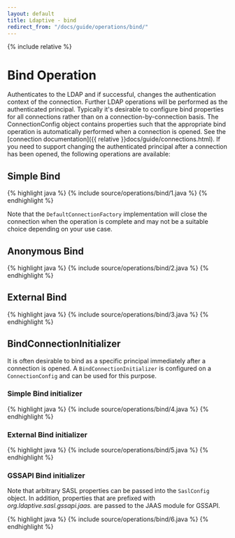 ```yaml
---
layout: default
title: Ldaptive - bind
redirect_from: "/docs/guide/operations/bind/"
---
```


{% include relative %}

# Bind Operation

Authenticates to the LDAP and if successful, changes the authentication context of the connection. Further LDAP operations will be performed as the authenticated principal. Typically it's desirable to configure bind properties for all connections rather than on a connection-by-connection basis. The ConnectionConfig object contains properties such that the appropriate bind operation is automatically performed when a connection is opened. See the [connection documentation]({{ relative }}docs/guide/connections.html). If you need to support changing the authenticated principal after a connection has been opened, the following operations are available:

## Simple Bind

{% highlight java %}
{% include source/operations/bind/1.java %}
{% endhighlight %}

Note that the `DefaultConnectionFactory` implementation will close the connection when the operation is complete and may not be a suitable choice depending on your use case.

## Anonymous Bind

{% highlight java %}
{% include source/operations/bind/2.java %}
{% endhighlight %}

## External Bind

{% highlight java %}
{% include source/operations/bind/3.java %}
{% endhighlight %}

## BindConnectionInitializer

It is often desirable to bind as a specific principal immediately after a connection is opened. A `BindConnectionInitializer` is configured on a `ConnectionConfig` and can be used for this purpose.

### Simple Bind initializer

{% highlight java %}
{% include source/operations/bind/4.java %}
{% endhighlight %}

### External Bind initializer

{% highlight java %}
{% include source/operations/bind/5.java %}
{% endhighlight %}

### GSSAPI Bind initializer

Note that arbitrary SASL properties can be passed into the `SaslConfig` object. In addition, properties that are prefixed with _org.ldaptive.sasl.gssapi.jaas._ are passed to the JAAS module for GSSAPI.

{% highlight java %}
{% include source/operations/bind/6.java %}
{% endhighlight %}
